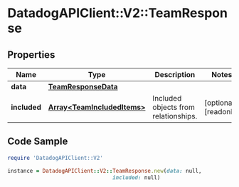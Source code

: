 # DatadogAPIClient::V2::TeamResponse

## Properties

Name | Type | Description | Notes
------------ | ------------- | ------------- | -------------
**data** | [**TeamResponseData**](TeamResponseData.md) |  | 
**included** | [**Array&lt;TeamIncludedItems&gt;**](TeamIncludedItems.md) | Included objects from relationships. | [optional] [readonly] 

## Code Sample

```ruby
require 'DatadogAPIClient::V2'

instance = DatadogAPIClient::V2::TeamResponse.new(data: null,
                                 included: null)
```


